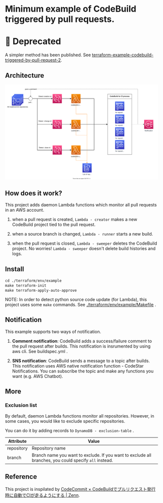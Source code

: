 # Minimum example of CodeBuild triggered by pull requests.

# 🎃 Deprecated
A simpler method has been published. See [terraform-example-codebuild-triggered-by-pull-request-2](https://github.com/Jimon-s/terraform-example-codebuild-triggered-by-pull-request-2).

## Architecture
![Architecture](./doc/architecture.drawio.svg)

## How does it work?
This project adds daemon Lambda functions which monitor all pull requests in an AWS account.

1. when a pull request is created, `Lambda - creator` makes a new CodeBuild project tied to the pull request.

2. when a source branch is changed, `Lambda - runner` starts a new build. 

3. when the pull request is closed, `Lambda - sweeper` deletes the CodeBuild project. 
No worries! `Lambda - sweeper` doesn't delete build histories and logs.

## Install
```
cd ./terraform/env/example
make terraform-init
make terraform-apply-auto-approve
```

NOTE: In order to detect python source code update (for Lambda), this project uses some `make` commands. See [./terraform/env/example/Makefile](./terraform/env/example/Makefile) .

## Notification
This example supports two ways of notification.

1. **Comment notification**: CodeBuild adds a success/failure comment to the pull request after builds. This notification is insrumented by using aws cli. See buildspec.yml .

2. **SNS notification**: CodeBuild sends a message to a topic after builds. This notification uses AWS native notification function - CodeStar Notifications. You can subscribe the topic and make any functions you want (e.g. AWS Chatbot). 

## More
### Exclusion list
By default, daemon Lambda functions monitor all repositories. However, in some cases, you would like to exclude specific repositories.

You can do it by adding records to `DynamoDB - exclusion-table` .

| Attribute  | Value                                                                                                  |
| ---------- | ------------------------------------------------------------------------------------------------------ |
| repository | Repository name                                                                                        |
| branch     | Branch name you want to exclude. If you want to exclude all branches, you could specify `all` instead. |

## Reference
This project is inspilated by [CodeCommit × CodeBuildでプルリクエスト発行時に自動でCIが走るようにする | Zenn](https://zenn.dev/nekoze_climber/articles/930c40132e1d45). 
